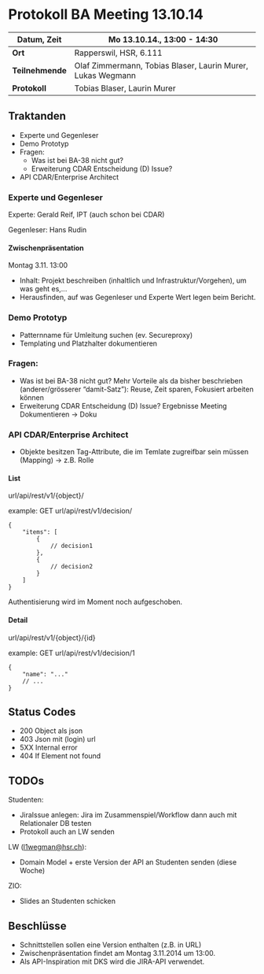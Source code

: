 # Protokoll BA Meeting 13.10.14

**Datum, Zeit**     | Mo 13.10.14., 13:00 - 14:30
---                 | ---
**Ort**             | Rapperswil, HSR, 6.111
**Teilnehmende**    | Olaf Zimmermann, Tobias Blaser, Laurin Murer, Lukas Wegmann
**Protokoll**       | Tobias Blaser, Laurin Murer



## Traktanden

- Experte und Gegenleser
- Demo Prototyp
- Fragen:
    - Was ist bei BA-38 nicht gut?
    - Erweiterung CDAR Entscheidung (D) Issue?
- API CDAR/Enterprise Architect


### Experte und Gegenleser

Experte: Gerald Reif, IPT (auch schon bei CDAR)

Gegenleser: Hans Rudin


#### Zwischenpräsentation 

Montag 3.11. 13:00

- Inhalt: Projekt beschreiben (inhaltlich und Infrastruktur/Vorgehen), um was geht es,...
- Herausfinden, auf was Gegenleser und Experte Wert legen beim Bericht.


### Demo Prototyp

- Patternname für Umleitung suchen (ev. Secureproxy)
- Templating und Platzhalter dokumentieren


### Fragen:

- Was ist bei BA-38 nicht gut?
	Mehr Vorteile als da bisher beschrieben (anderer/grösserer “damit-Satz”): Reuse, Zeit sparen, Fokusiert arbeiten können
- Erweiterung CDAR Entscheidung (D) Issue?
	Ergebnisse Meeting Dokumentieren -> Doku

	
### API CDAR/Enterprise Architect

- Objekte besitzen Tag-Attribute, die im Temlate zugreifbar sein müssen (Mapping) -> z.B. Rolle


#### List

url/api/rest/v1/{object}/

example: GET url/api/rest/v1/decision/

	{
		"items": [
			{
				// decision1
			},
			{
				// decision2
			}
		]
	}

Authentisierung wird im Moment noch aufgeschoben.


#### Detail

url/api/rest/v1/{object}/{id}

example: GET url/api/rest/v1/decision/1

	{
		"name": "..."
		// ...
	}


Status Codes
------------

- 200 Object als json
- 403 Json mit (login) url
- 5XX Internal error
- 404 If Element not found


## TODOs

Studenten:
- JiraIssue anlegen: Jira im Zusammenspiel/Workflow dann auch mit Relationaler DB testen
- Protokoll auch an LW senden

LW (l1wegman@hsr.ch):

- Domain Model + erste Version der API an Studenten senden (diese Woche)

ZIO:
- Slides an Studenten schicken


## Beschlüsse
- Schnittstellen sollen eine Version enthalten (z.B. in URL)
- Zwischenpräsentation findet am Montag 3.11.2014 um 13:00.
- Als API-Inspiration mit DKS wird die JIRA-API verwendet.









